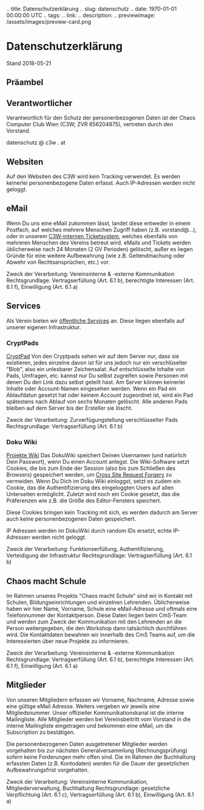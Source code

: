 .. title: Datenschutzerklärung
.. slug: datenschutz
.. date: 1970-01-01 00:00:00 UTC
.. tags:
.. link:
.. description:
.. previewimage: /assets/images/preview-card.png

# Datenschutzerklärung

Stand 2018-05-21

## Präambel


## Verantwortlicher
Verantwortlich für den Schutz der personenbezogenen Daten ist der Chaos Computer Club Wien (C3W; ZVR 656204875), vertreten durch den Vorstand.

datenschutz @ c3w . at


## Websiten
Auf den Websiten des C3W wird kein Tracking verwendet. Es werden keinerlei personenbezogene Daten erfasst. Auch IP-Adressen werden nicht geloggt.


## eMail
Wenn Du uns eine eMail zukommen lässt, landet diese entweder in einem Postfach, auf welches mehrere Menschen Zugriff haben (z.B. vorstand@...), oder in unserem [C3W-internen Ticketsystem](https://issues.c3w.at/), welches ebenfalls von mehreren Menschen des Vereins betreut wird. eMails und Tickets werden üblicherweise nach 24 Monaten (2 GV Perioden) gelöscht, außer es liegen Gründe für eine weitere Aufbewahrung (wie z.B. Geltendmachung oder Abwehr von Rechtsansprüchen, etc.) vor. 

Zweck der Verarbeitung: Vereinsinterne & -externe Kommunikation
Rechtsgrundlage: Vertragserfüllung (Art. 6.1 b), berechtigte Interessen (Art. 6.1 f), Einwilligung (Art. 6.1 a)


## Services
Als Verein bieten wir [öffentliche Services](/services) an. Diese liegen ebenfalls auf unserer eigenen Infrastruktur.


### CryptPads
[CryptPad](https://pads.c3w.at/)
Von den Cryptpads sehen wir auf dem Server nur, dass sie existieren, jedes einzelne davon ist für uns jedoch nur ein verschlüselter "Blob", also ein unlesbarer Zeichensalat. Auf entschlüsselte Inhalte von Pads, Umfragen, etc. kannst nur Du selbst zugreifen sowie Personen mit denen Du den Link dazu selbst geteilt hast. Am Server können keinerlei Inhalte oder Account-Namen eingesehen werden. Wenn ein Pad ein Ablaufdatun gesetzt hat oder keinem Account zugeordnet ist, wird ein Pad spätestens nach Ablauf von sechs Monaten gelöscht. Alle anderen Pads bleiben auf dem Server bis der Ersteller sie löscht.

Zweck der Verarbeitung: Zurverfügungstellung verschlüsselter Pads
Rechtsgrundlage: Vertragserfüllung (Art. 6.1 b)


### Doku Wiki
[Projekte Wiki](https://projekte.c3w.at/)
Das DokuWiki speichert Deinen Usernamen (und natürlich Dein Passwort), wenn Du einen Account anlegst.
Die Wiki-Software setzt Cookies, die bis zum Ende der Session (also bis zum Schließen des Browsers) gespeichert werden, um [Cross Site Request Forgery](https://de.wikipedia.org/wiki/Cross-Site-Request-Forgery) zu vermeiden. Wenn Du Dich im Doku Wiki einloggst, setzt es zudem ein Cookie, das die Authentifizierung des eingeloggten Users auf allen Unterseiten ermöglicht. Zuletzt wird noch ein Cookie gesetzt, das die Präferenzen wie z.B. die Größe des Editor-Fensters speichert.

Diese Cookies bringen kein Tracking mit sich, es werden dadurch am Server auch keine personenbezogenen Daten gespeichert.

IP Adressen werden im DokuWiki durch random IDs ersetzt, echte IP-Adressen werden nicht geloggt.

Zweck der Verarbeitung: Funktionserfüllung, Authentifizierung, Verteidigung der Infrastruktur
Rechtsgrundlage: Vertragserfüllung (Art. 6.1 b)


## Chaos macht Schule
Im Rahmen unseres Projekts "Chaos macht Schule" sind wir in Kontakt mit Schulen, Bildungseinrichtungen und einzelnen Lehrenden. Üblicherweise haben wir hier Name, Vorname, Schule eine eMail-Adresse und oftmals eine Telefonnummer der Kontaktperson. Diese Daten liegen beim CmS-Team und werden zum Zweck der Kommunikation mit den Lehrenden an die Person weitergegeben, die den Workshop dann tatsächlich durchführen wird. Die Kontaktdaten bewahren wir innerhalb des CmS Teams auf, um die Interessierten über neue Projekte zu informieren.

Zweck der Verarbeitung: Vereinsinterne & -externe Kommunikation
Rechtsgrundlage: Vertragserfüllung (Art. 6.1 b), berechtigte Interessen (Art. 6.1 f), Einwilligung (Art. 6.1 a)


## Mitglieder
Von unseren Mitgliedern erfassen wir Vorname, Nachname, Adresse sowie eine gültige eMail Adresse. Weiters vergeben wir jeweils eine Mitgliedsnummer. Unser offizieller Kommunikationskanal ist die interne Mailingliste. Alle Mitglieder werden bei Vereinsbeitritt vom Vorstand in die interne Mailingliste eingetragen und bekommen eine eMail, um die Subscription zu bestätigen.

Die personenbezogenen Daten ausgetretener Mitglieder werden vorgehalten bis zur nächsten Generalversammlung (Rechnungsprüfung) sofern keine Forderungen mehr offen sind. Die im Rahmen der Buchhaltung erfassten Daten (z.B. Kontodaten) werden für die Dauer der gesetzlichen Aufbewahrungsfrist vorgehalten.

Zweck der Verarbeitung: Vereinsinterne Kommunikation, Mitgliederverwaltung, Buchhaltung
Rechtsgrundlage: gesetzliche Verpflichtung (Art. 6.1 c), Vertragserfüllung (Art. 6.1 b), Einwilligung (Art. 6.1 a)

